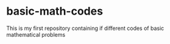 # basic-math-codes
This is my first repository containing if different codes of basic mathematical problems
